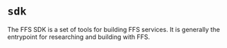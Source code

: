 # `sdk`

The FFS SDK is a set of tools for building FFS services. It is generally the entrypoint for researching and building with FFS.

